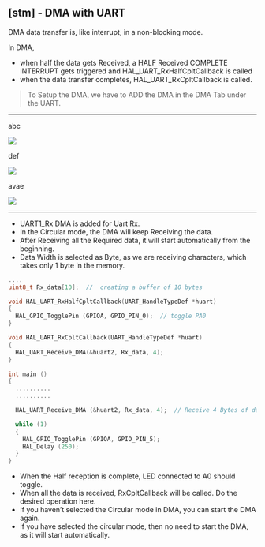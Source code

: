 ## [stm] - DMA with UART

DMA data transfer is, like interrupt, in a non-blocking mode.

In DMA,
* when half the data gets Received, a HALF Received COMPLETE INTERRUPT gets triggered and HAL_UART_RxHalfCpltCallback is called
* when the data transfer completes, HAL_UART_RxCpltCallback is called.

> To Setup the DMA, we have to ADD the DMA in the DMA Tab under the UART.

---
abc

![](../assets/img/stm_dma_uart.png)

def

![](../assets/img/sql_005.png)

avae

![](../assets/img/keil_assistant_open_proj.png)

---
* UART1_Rx DMA is added for Uart Rx.
* In the Circular mode, the DMA will keep Receiving the data.
* After Receiving all the Required data, it will start automatically from the beginning.
* Data Width is selected as Byte, as we are receiving characters, which takes only 1 byte in the memory.

```c
....
uint8_t Rx_data[10];  //  creating a buffer of 10 bytes

void HAL_UART_RxHalfCpltCallback(UART_HandleTypeDef *huart)
{
  HAL_GPIO_TogglePin (GPIOA, GPIO_PIN_0);  // toggle PA0
}

void HAL_UART_RxCpltCallback(UART_HandleTypeDef *huart)
{
  HAL_UART_Receive_DMA(&huart2, Rx_data, 4);
}

int main ()
{
  ..........
  ..........

  HAL_UART_Receive_DMA (&huart2, Rx_data, 4);  // Receive 4 Bytes of data

  while (1)
  {
    HAL_GPIO_TogglePin (GPIOA, GPIO_PIN_5);
    HAL_Delay (250);
  }
}
```
* When the Half reception is complete, LED connected to A0 should toggle.
* When all the data is received, RxCpltCallback will be called. Do the desired operation here.
* If you haven’t selected the Circular mode in DMA, you can start the DMA again.
* If you have selected the circular mode, then no need to start the DMA, as it will start automatically.